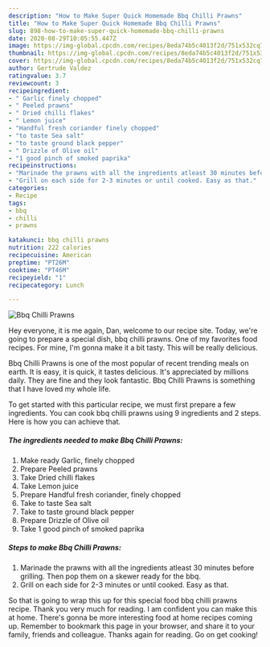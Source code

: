 ```yaml
---
description: "How to Make Super Quick Homemade Bbq Chilli Prawns"
title: "How to Make Super Quick Homemade Bbq Chilli Prawns"
slug: 898-how-to-make-super-quick-homemade-bbq-chilli-prawns
date: 2020-08-29T10:05:55.447Z
image: https://img-global.cpcdn.com/recipes/8eda74b5c4013f2d/751x532cq70/bbq-chilli-prawns-recipe-main-photo.jpg
thumbnail: https://img-global.cpcdn.com/recipes/8eda74b5c4013f2d/751x532cq70/bbq-chilli-prawns-recipe-main-photo.jpg
cover: https://img-global.cpcdn.com/recipes/8eda74b5c4013f2d/751x532cq70/bbq-chilli-prawns-recipe-main-photo.jpg
author: Gertrude Valdez
ratingvalue: 3.7
reviewcount: 3
recipeingredient:
- " Garlic finely chopped"
- " Peeled prawns"
- " Dried chilli flakes"
- " Lemon juice"
- "Handful fresh coriander finely chopped"
- "to taste Sea salt"
- "to taste ground black pepper"
- " Drizzle of Olive oil"
- "1 good pinch of smoked paprika"
recipeinstructions:
- "Marinade the prawns with all the ingredients atleast 30 minutes before grilling. Then pop them on a skewer ready for the bbq."
- "Grill on each side for 2-3 minutes or until cooked. Easy as that."
categories:
- Recipe
tags:
- bbq
- chilli
- prawns

katakunci: bbq chilli prawns 
nutrition: 222 calories
recipecuisine: American
preptime: "PT26M"
cooktime: "PT46M"
recipeyield: "1"
recipecategory: Lunch

---
```



![Bbq Chilli Prawns](https://img-global.cpcdn.com/recipes/8eda74b5c4013f2d/751x532cq70/bbq-chilli-prawns-recipe-main-photo.jpg)

Hey everyone, it is me again, Dan, welcome to our recipe site. Today, we're going to prepare a special dish, bbq chilli prawns. One of my favorites food recipes. For mine, I'm gonna make it a bit tasty. This will be really delicious.



Bbq Chilli Prawns is one of the most popular of recent trending meals on earth. It is easy, it is quick, it tastes delicious. It's appreciated by millions daily. They are fine and they look fantastic. Bbq Chilli Prawns is something that I have loved my whole life.


To get started with this particular recipe, we must first prepare a few ingredients. You can cook bbq chilli prawns using 9 ingredients and 2 steps. Here is how you can achieve that.

<!--inarticleads1-->

##### The ingredients needed to make Bbq Chilli Prawns:

1. Make ready  Garlic, finely chopped
1. Prepare  Peeled prawns
1. Take  Dried chilli flakes
1. Take  Lemon juice
1. Prepare Handful fresh coriander, finely chopped
1. Take to taste Sea salt
1. Take to taste ground black pepper
1. Prepare  Drizzle of Olive oil
1. Take 1 good pinch of smoked paprika




<!--inarticleads2-->

##### Steps to make Bbq Chilli Prawns:

1. Marinade the prawns with all the ingredients atleast 30 minutes before grilling. Then pop them on a skewer ready for the bbq.
1. Grill on each side for 2-3 minutes or until cooked. Easy as that.




So that is going to wrap this up for this special food bbq chilli prawns recipe. Thank you very much for reading. I am confident you can make this at home. There's gonna be more interesting food at home recipes coming up. Remember to bookmark this page in your browser, and share it to your family, friends and colleague. Thanks again for reading. Go on get cooking!
